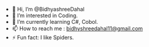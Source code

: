 - 👋 Hi, I’m @BidhyashreeDahal
- 👀 I’m interested in Coding.
- 🌱 I’m currently learning C#, Cobol.
- 📫 How to reach me : bidhyshreedahal11@gmail.com
- ⚡ Fun fact: I like Spiders.

<!---
BidhyashreeDahal/BidhyashreeDahal is a ✨ special ✨ repository because its `README.md` (this file) appears on your GitHub profile.
You can click the Preview link to take a look at your changes.
--->

